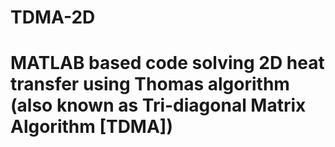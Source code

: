 # TDMA-2D
# MATLAB based code solving 2D heat transfer using Thomas algorithm (also known as Tri-diagonal Matrix Algorithm [TDMA])
